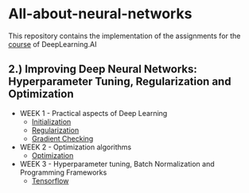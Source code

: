 # All-about-neural-networks
This repository contains the implementation of the assignments for the [course](https://www.coursera.org/specializations/deep-learning) of DeepLearning.AI 
## 2.) Improving Deep Neural Networks: Hyperparameter Tuning, Regularization and Optimization

* WEEK 1 - Practical aspects of Deep Learning
	* [Initialization](http://nbviewer.jupyter.org/github/luonglearnstocode/Improving-Deep-Neural-Networks-Hyperparameter-tuning-Regularization-and-Optimization/blob/master/week1-Practical-aspects-of-Deep-Learning/Initialization.ipynb)
	* [Regularization](http://nbviewer.jupyter.org/github/luonglearnstocode/Improving-Deep-Neural-Networks-Hyperparameter-tuning-Regularization-and-Optimization/blob/master/week1-Practical-aspects-of-Deep-Learning/Regularization-v2.ipynb)
	* [Gradient Checking](http://nbviewer.jupyter.org/github/luonglearnstocode/Improving-Deep-Neural-Networks-Hyperparameter-tuning-Regularization-and-Optimization/blob/master/week1-Practical-aspects-of-Deep-Learning/Gradient-Checking-v1.ipynb)
* WEEK 2 - Optimization algorithms
	* [Optimization](http://nbviewer.jupyter.org/github/luonglearnstocode/Improving-Deep-Neural-Networks-Hyperparameter-tuning-Regularization-and-Optimization/blob/master/week2-Optimization-algorithms/Optimization-methods.ipynb)
* WEEK 3 - Hyperparameter tuning, Batch Normalization and Programming Frameworks
	* [Tensorflow](http://nbviewer.jupyter.org/github/luonglearnstocode/Improving-Deep-Neural-Networks-Hyperparameter-tuning-Regularization-and-Optimization/blob/master/week3-Hyperparameter-tuning-Batch-Normalization-and-Programming-Frameworks/Tensorflow-Tutorial.ipynb) 
